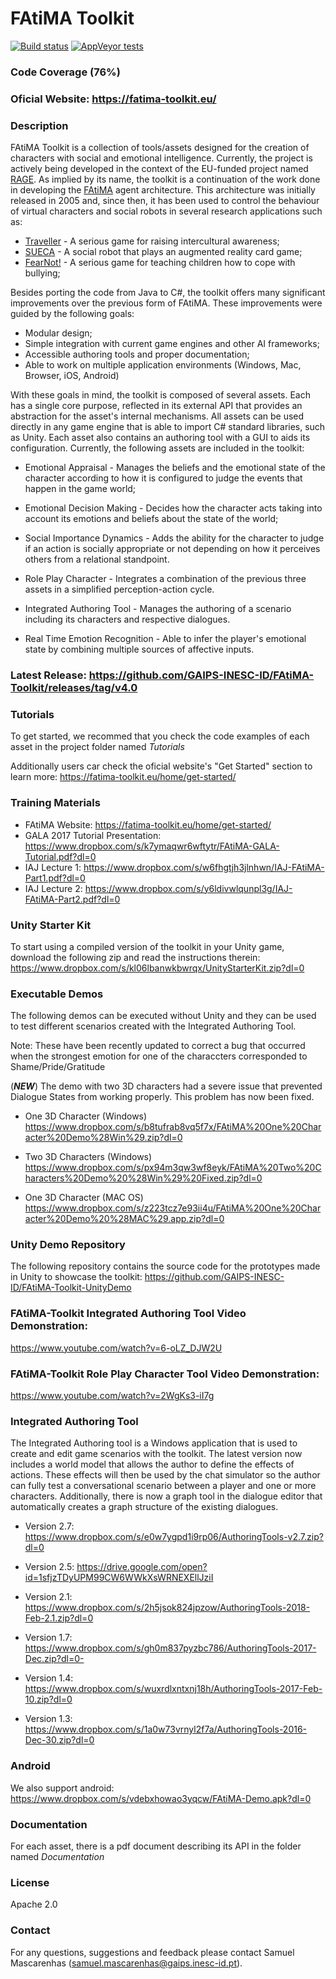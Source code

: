 # FAtiMA Toolkit

[![Build status](https://ci.appveyor.com/api/projects/status/84vfpgaawun3nxqx?svg=true)](https://ci.appveyor.com/project/samuelfm/fatima-toolkit)
[![AppVeyor tests](https://img.shields.io/appveyor/tests/samuelfm/fatima-toolkit.svg)](https://ci.appveyor.com/project/samuelfm/fatima-toolkit/build/tests)

### Code Coverage (76%)

### Oficial Website: https://fatima-toolkit.eu/

### Description

FAtiMA Toolkit is a collection of tools/assets designed for the creation of characters with social and emotional intelligence. Currently, the project is actively being developed in the context of the EU-funded project named [RAGE][rage-link]. As implied by its name, the toolkit is a continuation of the work done in developing the [FAtiMA][fatima-link] agent architecture. This architecture was initially released in 2005 and, since then, it has been used to control the behaviour of virtual characters and social robots in several research applications such as:  

- [Traveller][traveller-link] - A serious game for raising intercultural awareness;
- [SUECA][sueca-link]  - A social robot that plays an augmented reality card game;
- [FearNot!][fear-not] - A serious game for teaching children how to cope with bullying;

Besides porting the code from Java to C#, the toolkit offers many significant improvements over the previous form of FAtiMA. These improvements were guided by the following goals:

- Modular design;
- Simple integration with current game engines and other AI frameworks;
- Accessible authoring tools and proper documentation;
- Able to work on multiple application environments (Windows, Mac, Browser, iOS, Android)

With these goals in mind, the toolkit is composed of several assets. Each has a single core purpose, reflected in its external API that provides an abstraction for the asset's internal mechanisms. All assets can be used directly in any game engine that is able to import C# standard libraries, such as Unity. Each asset also contains an authoring tool with a GUI to aids its configuration. Currently, the following assets are included in the toolkit:

- Emotional Appraisal - Manages the beliefs and the emotional state of the character according to how it is configured to judge the events that happen in the game world;

- Emotional Decision Making - Decides how the character acts taking into account its emotions and beliefs about the state of the world;

- Social Importance Dynamics - Adds the ability for the character to judge if an action is socially appropriate or not depending on how it perceives others from a relational standpoint.

- Role Play Character - Integrates a combination of the previous three assets in a simplified perception-action cycle.

- Integrated Authoring Tool - Manages the authoring of a scenario including its characters and respective dialogues.

- Real Time Emotion Recognition - Able to infer the player's emotional state by combining multiple sources of affective inputs.

### Latest Release: https://github.com/GAIPS-INESC-ID/FAtiMA-Toolkit/releases/tag/v4.0

### Tutorials
To get started, we recommed that you check the code examples of each asset in the project folder named *Tutorials*

Additionally users car check the oficial website's "Get Started" section to learn more: https://fatima-toolkit.eu/home/get-started/

### Training Materials

- FAtiMA Website: https://fatima-toolkit.eu/home/get-started/
- GALA 2017 Tutorial Presentation: https://www.dropbox.com/s/k7ymaqwr6wftytr/FAtiMA-GALA-Tutorial.pdf?dl=0
- IAJ Lecture 1: https://www.dropbox.com/s/w6fhgtjh3jlnhwn/IAJ-FAtiMA-Part1.pdf?dl=0
- IAJ Lecture 2: https://www.dropbox.com/s/y6ldivwlqunpl3g/IAJ-FAtiMA-Part2.pdf?dl=0

### Unity Starter Kit
To start using a compiled version of the toolkit in your Unity game, download the following zip and read the instructions therein:
https://www.dropbox.com/s/kl06lbanwkbwrqx/UnityStarterKit.zip?dl=0

### Executable Demos
The following demos can be executed without Unity and they can be used to test different scenarios created with the Integrated Authoring Tool.

Note: These have been recently updated to correct a bug that occurred when the strongest emotion for one of the characcters corresponded to Shame/Pride/Gratitude

(*****NEW*****) The demo with two 3D characters had a severe issue that prevented Dialogue States from working properly. This problem has now been fixed.

- One 3D Character (Windows)  https://www.dropbox.com/s/b8tufrab8vq5f7x/FAtiMA%20One%20Character%20Demo%28Win%29.zip?dl=0
- Two 3D Characters (Windows) https://www.dropbox.com/s/px94m3qw3wf8eyk/FAtiMA%20Two%20Characters%20Demo%20%28Win%29%20Fixed.zip?dl=0

- One 3D Character (MAC OS) https://www.dropbox.com/s/z223tcz7e93ii4u/FAtiMA%20One%20Character%20Demo%20%28MAC%29.app.zip?dl=0

### Unity Demo Repository
The following repository contains the source code for the prototypes made in Unity to showcase the toolkit: 
https://github.com/GAIPS-INESC-ID/FAtiMA-Toolkit-UnityDemo

### FAtiMA-Toolkit Integrated Authoring Tool Video Demonstration:
https://www.youtube.com/watch?v=6-oLZ_DJW2U

### FAtiMA-Toolkit Role Play Character Tool Video Demonstration:
https://www.youtube.com/watch?v=2WgKs3-iI7g

### Integrated Authoring Tool

The Integrated Authoring tool is a Windows application that is used to create and edit game scenarios with the toolkit. 
The latest version now includes a world model that allows the author to define the effects of actions. These effects will then be used by the chat simulator so the author can fully test a conversational scenario between a player and one or more characters. Additionally, there is now a graph tool in the dialogue editor that automatically creates a graph structure of the existing dialogues.

- Version 2.7: https://www.dropbox.com/s/e0w7ygpd1i9rp06/AuthoringTools-v2.7.zip?dl=0

- Version 2.5: https://drive.google.com/open?id=1sfjzTDyUPM99CW6WWkXsWRNEXEllJziI

- Version 2.1: https://www.dropbox.com/s/2h5jsok824jpzow/AuthoringTools-2018-Feb-2.1.zip?dl=0

- Version 1.7: https://www.dropbox.com/s/gh0m837pyzbc786/AuthoringTools-2017-Dec.zip?dl=0-

- Version 1.4: https://www.dropbox.com/s/wuxrdlxntxnj18h/AuthoringTools-2017-Feb-10.zip?dl=0

- Version 1.3: https://www.dropbox.com/s/1a0w73vrnyl2f7a/AuthoringTools-2016-Dec-30.zip?dl=0

### Android
We also support android: https://www.dropbox.com/s/vdebxhowao3yqcw/FAtiMA-Demo.apk?dl=0

### Documentation
For each asset, there is a pdf document describing its API in the folder named *Documentation*

### License
Apache 2.0

### Contact
For any questions, suggestions and feedback please contact Samuel Mascarenhas (samuel.mascarenhas@gaips.inesc-id.pt). 


[rage-link]: <http://rageproject.eu//>
[fatima-link]: <http://link.springer.com/chapter/10.1007%2F978-3-319-12973-0_3>
[fear-not]: <https://www.youtube.com/watch?v=x0Hzw4WG4iI>
[sueca-link]: <https://vimeo.com/153148841>
[traveller-link]: <http://www.fdg2013.org/program/workshops/papers/IDGEI2013/idgei2013_9.pdf>
